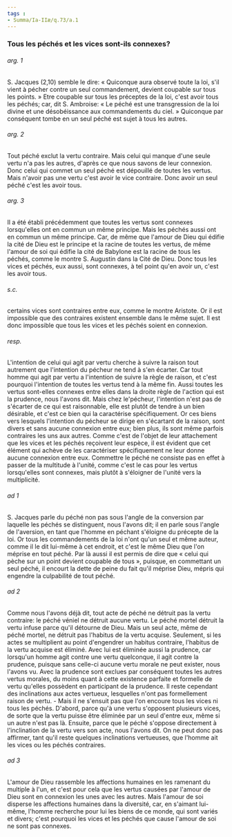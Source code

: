 ```yaml
---
tags : 
- Summa/Ia-IIæ/q.73/a.1
---
```


### Tous les péchés et les vices sont-ils connexes?

###### arg. 1
S. Jacques (2,10) semble le dire: « Quiconque aura observé toute la loi, s'il vient à pécher contre un seul commandement, devient coupable sur tous les points. » Etre coupable sur tous les préceptes de la loi, c'est avoir tous les péchés; car, dit S. Ambroise: « Le péché est une transgression de la loi divine et une désobéissance aux commandements du ciel. » Quiconque par conséquent tombe en un seul péché est sujet à tous les autres. 

###### arg. 2
Tout péché exclut la vertu contraire. Mais celui qui manque d'une seule vertu n'a pas les autres, d'après ce que nous savons de leur connexion. Donc celui qui commet un seul péché est dépouillé de toutes les vertus. Mais n'avoir pas une vertu c'est avoir le vice contraire. Donc avoir un seul péché c'est les avoir tous. 

###### arg. 3
Il a été établi précédemment que toutes les vertus sont connexes lorsqu'elles ont en commun un même principe. Mais les péchés aussi ont en commun un même principe. Car, de même que l'amour de Dieu qui édifie la cité de Dieu est le principe et la racine de toutes les vertus, de même l'amour de soi qui édifie la cité de Babylone est la racine de tous les péchés, comme le montre S. Augustin dans la Cité de Dieu. Donc tous les vices et péchés, eux aussi, sont connexes, à tel point qu'en avoir un, c'est les avoir tous. 

###### s.c.
certains vices sont contraires entre eux, comme le montre Aristote. Or il est impossible que des contraires existent ensemble dans le même sujet. Il est donc impossible que tous les vices et les péchés soient en connexion. 

###### resp.
L'intention de celui qui agit par vertu cherche à suivre la raison tout autrement que l'intention du pécheur ne tend à s'en écarter. Car tout homme qui agit par vertu a l'intention de suivre la règle de raison, et c'est pourquoi l'intention de toutes les vertus tend à la même fin. Aussi toutes les vertus sont-elles connexes entre elles dans la droite règle de l'action qui est la prudence, nous l'avons dit. Mais chez le'pécheur, l'intention n'est pas de s'écarter de ce qui est raisonnable, elle est plutôt de tendre à un bien désirable, et c'est ce bien qui la caractérise spécifiquement. Or ces biens vers lesquels l'intention du pécheur se dirige en s'écartant de la raison, sont divers et sans aucune connexion entre eux; bien plus, ils sont même parfois contraires les uns aux autres. Comme c'est de l'objet de leur attachement que les vices et les péchés reçoivent leur espèce, il est évident que cet élément qui achève de les caractériser spécifiquement ne leur donne aucune connexion entre eux. Commettre le péché ne consiste pas en effet à passer de la multitude à l'unité, comme c'est le cas pour les vertus lorsqu'elles sont connexes, mais plutôt à s'éloigner de l'unité vers la multiplicité. 

###### ad 1
S. Jacques parle du péché non pas sous l'angle de la conversion par laquelle les péchés se distinguent, nous l'avons dit; il en parle sous l'angle de l'aversion, en tant que l'homme en péchant s'éloigne du précepte de la loi. Or tous les commandements de la loi n'ont qu'un seul et même auteur, comme il le dit lui-même à cet endroit, et c'est le même Dieu que l'on méprise en tout péché. Par là aussi il est permis de dire que « celui qui pèche sur un point devient coupable de tous », puisque, en commettant un seul péché, il encourt la dette de peine du fait qu'il méprise Dieu, mépris qui engendre la culpabilité de tout péché. 

###### ad 2
Comme nous l'avons déjà dit, tout acte de péché ne détruit pas la vertu contraire: le péché véniel ne détruit aucune vertu. Le péché mortel détruit la vertu infuse parce qu'il détourne de Dieu. Mais un seul acte, même de péché mortel, ne détruit pas l'habitus de la vertu acquise. Seulement, si les actes se multiplient au point d'engendrer un habitus contraire, l'habitus de la vertu acquise est éliminé. Avec lui est éliminée aussi la prudence, car lorsqu'un homme agit contre une vertu quelconque, il agit contre la prudence, puisque sans celle-ci aucune vertu morale ne peut exister, nous l'avons vu. Avec la prudence sont exclues par conséquent toutes les autres vertus morales, du moins quant à cette existence parfaite et formelle de vertu qu'elles possèdent en participant de la prudence. Il reste cependant des inclinations aux actes vertueux, lesquelles n'ont pas formellement raison de vertu. - Mais il ne s'ensuit pas que l'on encoure tous les vices ni tous les péchés. D'abord, parce qu'à une vertu s'opposent plusieurs vices, de sorte que la vertu puisse être éliminée par un seul d'entre eux, même si un autre n'est pas là. Ensuite, parce que le péché s'oppose directement à l'inclination de la vertu vers son acte, nous l'avons dit. On ne peut donc pas affirmer, tant qu'il reste quelques inclinations vertueuses, que l'homme ait les vices ou les péchés contraires. 

###### ad 3
L'amour de Dieu rassemble les affections humaines en les ramenant du multiple à l'un, et c'est pour cela que les vertus causées par l'amour de Dieu sont en connexion les unes avec les autres. Mais l'amour de soi disperse les affections humaines dans la diversité, car, en s'aimant lui-même, l'homme recherche pour lui les biens de ce monde, qui sont variés et divers; c'est pourquoi les vices et les péchés que cause l'amour de soi ne sont pas connexes. 

